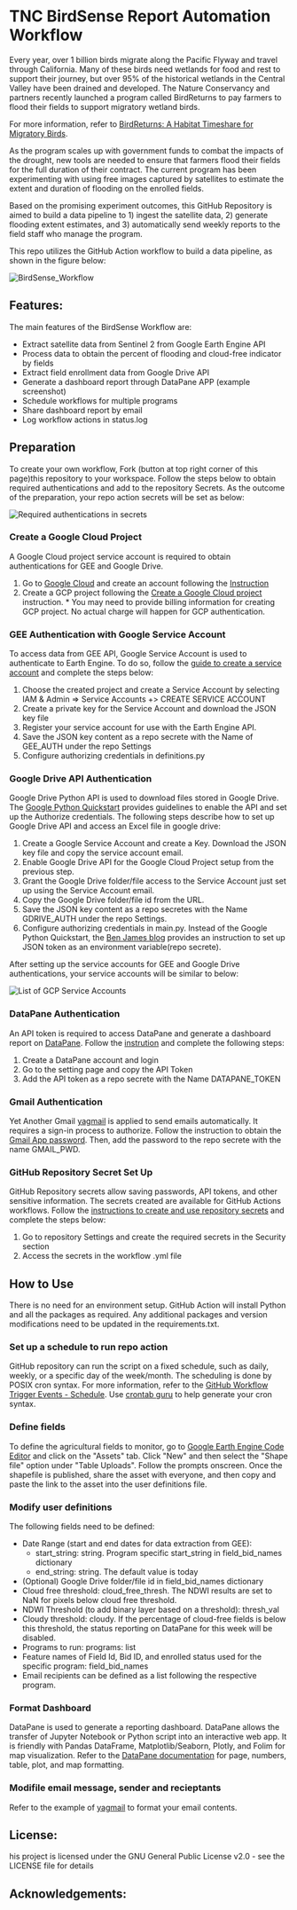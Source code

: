 # TNC BirdSense Report Automation Workflow

Every year, over 1 billion birds migrate along the Pacific Flyway and travel through California. Many of these birds need wetlands for food and rest to support their journey, but over 95% of the historical wetlands in the Central Valley have been drained and developed. The Nature Conservancy and partners recently launched a program called BirdReturns to pay farmers to flood their fields to support migratory wetland birds.   

For more information, refer to [BirdReturns: A Habitat Timeshare for Migratory Birds](https://www.nature.org/en-us/about-us/where-we-work/united-states/california/stories-in-california/migration-moneyball/).  

As the program scales up with government funds to combat the impacts of the drought, new tools are needed to ensure that farmers flood their fields for the full duration of their contract. The current program has been experimenting with using free images captured by satellites to estimate the extent and duration of flooding on the enrolled fields.   

Based on the promising experiment outcomes, this GitHub Repository is aimed to build a data pipeline to 1) ingest the satellite data, 2) generate flooding extent estimates, and 3) automatically send weekly reports to the field staff who manage the program.  

This repo utilizes the GitHub Action workflow to build a data pipeline, as shown in the figure below:

![BirdSense_Workflow](images/workflow.png)

## Features:
The main features of the BirdSense Workflow are:
- Extract satellite data from Sentinel 2 from Google Earth Engine API
- Process data to obtain the percent of flooding and cloud-free indicator by fields
- Extract field enrollment data from Google Drive API
- Generate a dashboard report through DataPane APP (example screenshot)
- Schedule workflows for multiple programs
- Share dashboard report by email
- Log workflow actions in status.log

## Preparation
To create your own workflow, Fork (button at top right corner of this page)this repository to your workspace. 
Follow the steps below to obtain required authentications and add to the repository Secrets. As the outcome of the preparation, your repo action secrets will be set as below:

![Required authentications in secrets](images/secrets.png)

### Create a Google Cloud Project
A Google Cloud project service account is required to obtain authentications for GEE and Google Drive. 
  1. Go to [Google Cloud](https://console.cloud.google.com/) and create an account following the [Instruction](https://cloud.google.com/apigee/docs/hybrid/v1.7/precog-gcpaccount)
  2. Create a GCP project following the [Create a Google Cloud project](https://cloud.google.com/apigee/docs/hybrid/v1.7/precog-gcpproject) instruction.
    * You may need to provide billing information for creating GCP project. No actual charge will happen for GCP authentication.


### GEE Authentication with Google Service Account
To access data from GEE API, Google Service Account is used to authenticate to Earth Engine. To do so, follow the [guide to create a service account](https://developers.google.com/earth-engine/guides/service_account) and complete the steps below:

  1. Choose the created project and create a Service Account by selecting IAM & Admin => Service Accounts +> CREATE SERVICE ACCOUNT 
  2. Create a private key for the Service Account and download the JSON key file
  3. Register your service account for use with the Earth Engine API.
  4. Save the JSON key content as a repo secrete with the Name of GEE_AUTH under the repo Settings
  5. Configure authorizing credentials in definitions.py
  
### Google Drive API Authentication
Google Drive Python API is used to download files stored in Google Drive. The [Google Python Quickstart](https://developers.google.com/drive/api/quickstart/python) provides guidelines to enable the API and set up the Authorize credentials. The following steps describe how to set up Google Drive API and access an Excel file in google drive:

  1. Create a Google Service Account and create a Key. Download the JSON key file and copy the service account email. 
  2. Enable Google Drive API for the Google Cloud Project setup from the previous step. 
  3. Grant the Google Drive folder/file access to the Service Account just set up using the Service Account email.
  4. Copy the Google Drive folder/file id from the URL. 
  5. Save the JSON key content as a repo secretes with the Name GDRIVE_AUTH under the repo Settings.
  6. Configure authorizing credentials in main.py. Instead of the Google Python Quickstart, the [Ben James blog](https://blog.benjames.io/2020/09/13/authorise-your-python-google-drive-api-the-easy-way/) provides an instruction to set up JSON token as an environment variable(repo secrete).

After setting up the service accounts for GEE and Google Drive authentications, your service accounts will be similar to below:

![List of GCP Service Accounts](images/accounts.png)
  
### DataPane Authentication
An API token is required to access DataPane and generate a dashboard report on [DataPane](https://datapane.com/). Follow the [instrution](https://docs.datapane.com/tutorials/automation/#introduction) and complete the following steps:

  1. Create a DataPane account and login
  2. Go to the setting page and copy the API Token
  3. Add the API token as a repo secrete with the Name DATAPANE_TOKEN 
  
### Gmail Authentication
Yet Another Gmail [yagmail](https://yagmail.readthedocs.io/en/latest/) is applied to send emails automatically. It requires a sign-in process to authorize. Follow the instruction to obtain the [Gmail App password](https://support.google.com/mail/answer/185833?hl=en). Then, add the password to the repo secrete with the name GMAIL_PWD.

### GitHub Repository Secret Set Up
GitHub Repository secrets allow saving passwords, API tokens, and other sensitive information. The secrets created are available for GitHub Actions workflows. Follow the [instructions to create and use repository secrets](https://docs.github.com/en/actions/security-guides/encrypted-secrets) and complete the steps below:
  1. Go to repository Settings and create the required secrets in the Security section
  2. Access the secrets in the workflow .yml file

## How to Use
There is no need for an environment setup. GitHub Action will install Python and all the packages as required. Any additional packages and version modifications need to be updated in the requirements.txt.

### Set up a schedule to run repo action
GitHub repository can run the script on a fixed schedule, such as daily, weekly, or a specific day of the week/month. The scheduling is done by POSIX cron syntax. For more information, refer to the [GitHub Workflow Trigger Events - Schedule](https://docs.github.com/en/actions/using-workflows/events-that-trigger-workflows).
Use [crontab guru](https://crontab.guru) to help generate your cron syntax.

### Define fields
To define the agricultural fields to monitor, go to [Google Earth Engine Code Editor](https://code.earthengine.google.com/) and click on the "Assets" tab.  Click "New" and then select the "Shape file" option under "Table Uploads".  Follow the prompts onscreen.  Once the shapefile is published, share the asset with everyone, and then copy and paste the link to the asset into the user definitions file.

### Modify user definitions
The following fields need to be defined:
- Date Range (start and end dates for data extraction from GEE): 
  - start_string: string. Program specific start_string in field_bid_names dictionary
  - end_string: string. The default value is today
- (Optional) Google Drive folder/file id in field_bid_names dictionary
- Cloud free threshold: cloud_free_thresh. The NDWI results are set to NaN for pixels below cloud free threshold.
- NDWI Threshold (to add binary layer based on a threshold): thresh_val
- Cloudy threshold: cloudy. If the percentage of cloud-free fields is below this threshold, the status reporting on DataPane for this week will be disabled. 
- Programs to run: programs: list
- Feature names of Field Id, Bid ID, and enrolled status used for the specific program: field_bid_names
- Email recipients can be defined as a list following the respective program. 

### Format Dashboard
DataPane is used to generate a reporting dashboard. DataPane allows the transfer of Jupyter Notebook or Python script into an interactive web app. It is friendly with Pandas DataFrame, Matplotlib/Seaborn, Plotly, and Folim for map visualization. 
Refer to the [DataPane documentation](https://docs.datapane.com/) for page, numbers, table, plot, and map formatting.

### Modifile email message, sender and recieptants
Refer to the example of [yagmail](https://pypi.org/project/yagmail/) to format your email contents.

## License:
his project is licensed under the GNU General Public License v2.0 - see the LICENSE file for details

## Acknowledgements:

